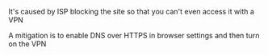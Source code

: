 It's caused by ISP blocking the site so that you can't even access it with a VPN

A mitigation is to enable DNS over HTTPS in browser settings and then turn on the VPN

